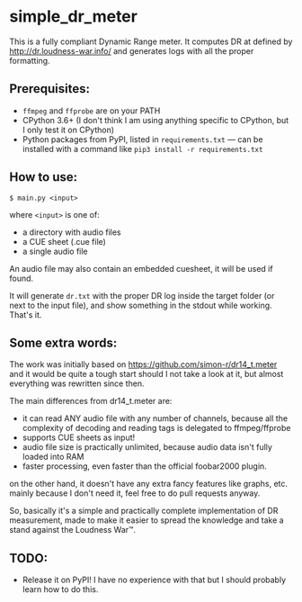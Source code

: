 # simple_dr_meter
This is a fully compliant Dynamic Range meter. It computes DR at defined by http://dr.loudness-war.info/ and generates logs with all the proper formatting.

## Prerequisites:

* `ffmpeg` and `ffprobe` are on your PATH
* CPython 3.6+ (I don't think I am using anything specific to CPython, but I only test it on CPython)
* Python packages from PyPI, listed in `requirements.txt` — can be installed with a command like `pip3 install -r requirements.txt`

## How to use:

	$ main.py <input>

where `<input>` is one of:
* a directory with audio files
* a CUE sheet (.cue file)
* a single audio file

An audio file may also contain an embedded cuesheet, it will be used if found.

It will generate `dr.txt` with the proper DR log inside the target folder (or next to the input file), and show something in the stdout while working. That's it.

## Some extra words:

The work was initially based on https://github.com/simon-r/dr14_t.meter and it would be quite a tough start should I not take a look at it, but almost everything was rewritten since then.

The main differences from dr14_t.meter are:

* it can read ANY audio file with any number of channels, because all the complexity of decoding and reading tags is delegated to ffmpeg/ffprobe
* supports CUE sheets as input!
* audio file size is practically unlimited, because audio data isn't fully loaded into RAM
* faster processing, even faster than the official foobar2000 plugin.

on the other hand, it doesn't have any extra fancy features like graphs, etc. mainly because I don't need it, feel free to do pull requests anyway.

So, basically it's a simple and practically complete implementation of DR measurement, made to make it easier to spread the knowledge and take a stand against the Loudness War™.

## TODO:

* Release it on PyPI! I have no experience with that but I should probably learn how to do this.